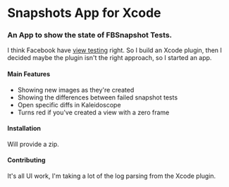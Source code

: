 # Snapshots App for Xcode

### An App to show the state of FBSnapshot Tests.

I think Facebook have [view testing](https://github.com/facebook/ios-snapshot-test-case) right.  So I build
an Xcode plugin, then I decided maybe the plugin isn't the right approach, so I started an app.

#### Main Features

* Showing new images as they're created
* Showing the differences between failed snapshot tests
* Open specific diffs in Kaleidoscope
* Turns red if you've created a view with a zero frame

#### Installation

Will provide a zip.

#### Contributing

It's all UI work, I'm taking a lot of the log parsing from the Xcode plugin.
